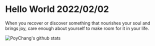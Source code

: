 # Hello World 2022/02/02

When you recover or discover something that nourishes your soul and brings joy, care enough about yourself to make room for it in your life.

![PoyChang's github stats](https://github-readme-stats.vercel.app/api?username=poychang&show_icons=true&theme=dracula)

